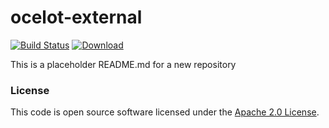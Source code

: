 
# ocelot-external

[![Build Status](https://travis-ci.org/hmrc/ocelot-external.svg?branch=master)](https://travis-ci.org/hmrc/ocelot-external) [ ![Download](https://api.bintray.com/packages/hmrc/releases/ocelot-external/images/download.svg) ](https://bintray.com/hmrc/releases/ocelot-external/_latestVersion)

This is a placeholder README.md for a new repository

### License

This code is open source software licensed under the [Apache 2.0 License]("http://www.apache.org/licenses/LICENSE-2.0.html").
    